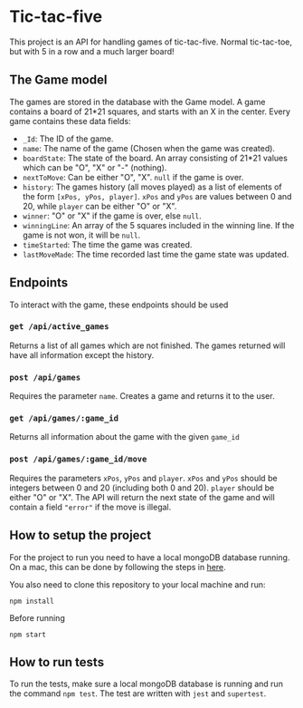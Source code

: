 # Tic-tac-five
This project is an API for handling games of tic-tac-five. Normal tic-tac-toe, but with 5 in a row and a much larger board!
## The Game model
The games are stored in the database with the Game model. A game contains a board of 21*21 squares, and starts with an X in the center. Every game contains these data fields:
- `_Id`: The ID of the game.
- `name`: The name of the game (Chosen when the game was created).
- `boardState`: The state of the board. An array consisting of 21*21 values which can be "O", "X" or "-" (nothing).
- `nextToMove`: Can be either "O", "X". `null` if the game is over.
- `history`: The games history (all moves played) as a list of elements of the form `[xPos, yPos, player]`. `xPos` and `yPos` are values between 0 and 20, while `player` can be either "O" or "X".
- `winner`: "O" or "X" if the game is over, else `null`.
- `winningLine`: An array of the 5 squares included in the winning line. If the game is not won, it will be `null`.
- `timeStarted`: The time the game was created.
- `lastMoveMade`: The time recorded last time the game state was updated.

## Endpoints
To interact with the game, these endpoints should be used
### `get /api/active_games`
Returns a list of all games which are not finished. The games returned will have all information except the history.
### `post /api/games`
Requires the parameter `name`. Creates a game and returns it to the user.
### `get /api/games/:game_id`
Returns all information about the game with the given `game_id`
### `post /api/games/:game_id/move`
Requires the parameters `xPos`, `yPos` and `player`. `xPos` and `yPos` should be integers between 0 and 20 (including both 0 and 20). `player` should be either "O" or "X". The API will return the next state of the game and will contain a field `"error"` if the move is illegal.

## How to setup the project
For the project to run you need to have a local mongoDB database running. On a mac, this can be done by following the steps in [here](https://github.com/mongodb/homebrew-brew).

You also need to clone this repository to your local machine and run:

```
npm install
```

Before running

```
npm start
```

## How to run tests
To run the tests, make sure a local mongoDB database is running and run the command `npm test`. The test are written with `jest` and `supertest`.
